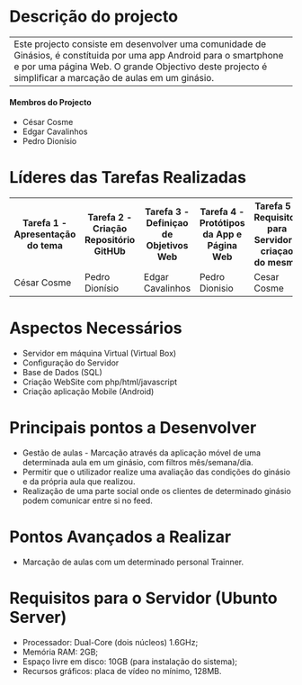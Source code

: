 <h1>Descrição do projecto </h1>

<table>
 
  <tr>
    <td>Este projecto consiste em desenvolver uma comunidade de Ginásios, é constítuida por uma app Android para o smartphone e por uma página Web. O grande Objectivo deste projecto é simplificar a marcação de aulas em um ginásio. </td>
    
</table>

<h4>Membros do Projecto </h4>
<ul>
	<li>César Cosme </li>
	<li>Edgar Cavalinhos </li>
	<li>Pedro Dionísio </li>
	</ul>



<h1>Líderes das Tarefas Realizadas </h1>

<table>
  <tr>
    <th>Tarefa 1 - Apresentação do tema</th>
    <th>Tarefa 2 - Criação Repositório GitHUb</th>
    <th>Tarefa 3 - Definiçao de Objetivos Web</th>
    <th>Tarefa 4 - Protótipos da App e Página Web</th>
    <th>Tarefa 5 - Requisitos para Servidor e criaçao do mesmo</th>
    <th>Tarefa 6 - Criaçao da Base de Dados</th>
    
  </tr>
  <tr>
    <td>César Cosme</td>
    <td>Pedro Dionísio</td>
    <td>Edgar Cavalinhos</td>
    <td>Pedro Dionisio</td>
    <td>Cesar Cosme</td>
    <td>Edgar Cavalinhos</td>
       
    
  </tr>
  
</table>



<h1>Aspectos Necessários</h1>

<ul>
  <li>Servidor em máquina Virtual (Virtual Box)</li>
  <li>Configuração do Servidor </li>
  <li>Base de Dados (SQL)</li>
  <li>Criação WebSite com php/html/javascript</li>
  <li>Criação aplicação Mobile (Android)</li>
</ul>


<h1>Principais pontos a Desenvolver </h1>
 <ul>
 <li> Gestão de aulas - Marcação através da aplicação móvel de uma determinada aula em um ginásio, com filtros mês/semana/dia. </li>
	<li> Permitir que o utilizador realize uma avaliação das condições do ginásio e da própria aula que realizou. </li>
	<li> Realização de uma parte social onde os clientes de determinado ginásio podem comunicar entre si no feed. </li></ul>

	
<h1>Pontos Avançados a Realizar</h1>	
<ul>	
	<li>Marcação de aulas com um determinado personal Trainner.</li></ul>
	
	
<h1>Requisitos para o Servidor (Ubunto Server)</h1>

<ul>
  <li>	Processador: Dual-Core (dois núcleos) 1.6GHz;</li>
  <li>	Memória RAM: 2GB; </li>
  <li>	Espaço livre em disco: 10GB (para instalação do sistema);</li>
  <li> 	Recursos gráficos:  placa de vídeo no  mínimo, 128MB. </li>
 
</ul>
